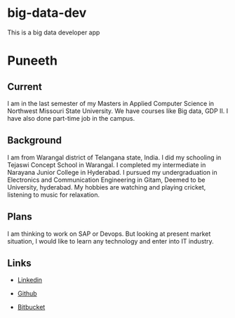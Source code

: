# big-data-dev
This is a big data developer app

# Puneeth

## Current

I am in the last semester of my Masters in Applied Computer Science in Northwest Missouri State University. We have courses like Big data, GDP II. I have also done part-time job in the campus.

## Background

I am from Warangal district of Telangana state, India. I did my schooling in Tejaswi Concept School in Warangal. I completed my intermediate in Narayana Junior College in Hyderabad. I pursued my undergraduation in Electronics and Communication Engineering in Gitam, Deemed to be University, hyderabad. My hobbies are watching and playing cricket, listening to music for relaxation.

## Plans

I am thinking to work on SAP or Devops. But looking at present market situation, I would like to learn any technology and enter into IT industry.

## Links

- [Linkedin](https://www.linkedin.com/in/puneeth-annam-921b7219a/)

- [Github](https://github.com/Puneeth159)

- [Bitbucket](https://bitbucket.org/Puneethannam/)
